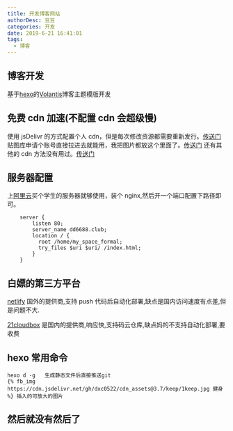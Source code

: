 ```yaml
---
title: 开发博客网站
authorDesc: 豆豆
categories: 开发
date: 2019-6-21 16:41:01
tags:
  - 博客
---
```


## 博客开发

基于[hexo](https://hexo.io/zh-cn/)的[Volantis](https://xaoxuu.com/wiki/volantis/)博客主题模版开发

## 免费 cdn 加速(不配置 cdn 会超级慢)

使用 jsDelivr 的方式配置个人 cdn，但是每次修改资源都需要重新发行。[传送门](https://www.cnblogs.com/zhsh666/p/11432956.html)
贴图库申请个账号直接拉进去就能用，我把图片都放这个里面了。[传送门](http://www.tietuku.com)
还有其他的 cdn 方法没有用过。[传送门](https://cloud.tencent.com/developer/article/1352398)

## 服务器配置

上[阿里云](https://promotion.aliyun.com/ntms/act/campus2018.html?userCode=ahxhg8oc)买个学生的服务器就够使用，装个 nginx,然后开一个端口配置下路径即可。

```nginx.config
    server {
        listen 80;
        server_name dd6688.club;
        location / {
          root /home/my_space_formal;
          try_files $uri $uri/ /index.html;
        }
    }
```

## 白嫖的第三方平台

[netlify](https://www.netlify.com/) 国外的提供商,支持 push 代码后自动化部署,缺点是国内访问速度有点差,但是问题不大.

[21cloudbox](https://www.21cloudbox.com/) 是国内的提供商,响应快,支持码云仓库,缺点妈的不支持自动化部署,要收费

## hexo 常用命令

```hexo
hexo d -g   生成静态文件后直接推送git
{% fb_img https://cdn.jsdelivr.net/gh/dxc0522/cdn_assets@3.7/keep/1keep.jpg 健身 %} 插入的可放大的图片

```

## 然后就没有然后了
